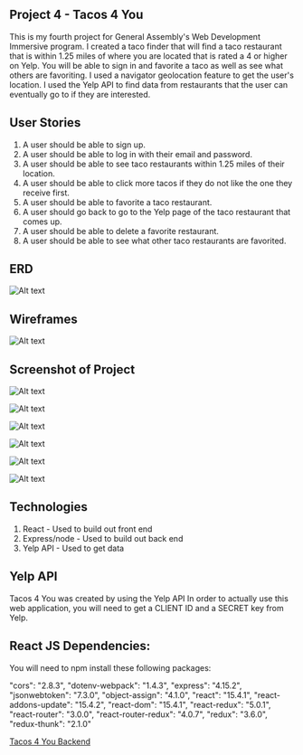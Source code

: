 ## Project 4 - Tacos 4 You

This is my fourth project for General Assembly's Web Development Immersive program. I created a taco finder that will find a taco restaurant that is within 1.25 miles of where you are located that is rated a 4 or higher on Yelp. You will be able to sign in and favorite a taco as well as see what others are favoriting. I used a navigator geolocation feature to get the user's location. I used the Yelp API to find data from restaurants that the user can eventually go to if they are interested.



## User Stories
1. A user should be able to sign up.
2. A user should be able to log in with their email and password.
3. A user should be able to see taco restaurants within 1.25 miles of their location.
4. A user should be able to click more tacos if they do not like the one they receive first.
5. A user should be able to favorite a taco restaurant.
6. A user should go back to go to the Yelp page of the taco restaurant that comes up.
7. A user should be able to delete a favorite restaurant.
8. A user should be able to see what other taco restaurants are favorited.

## ERD

![Alt text](./ERD.png)

## Wireframes

![Alt text](./wireframes.jpg)

## Screenshot of Project
![Alt text](./landingpage.png)

![Alt text](./login.png)

![Alt text](./signup.png)

![Alt text](./dashboard.png)

![Alt text](./favorite.png)

![Alt text](./community.png)

## Technologies

1. React - Used to build out front end
2. Express/node - Used to build out back end
3. Yelp API - Used to get data

## Yelp API

Tacos 4 You was created by using the Yelp API In order to actually use this web application, you will need to get a CLIENT ID and a SECRET key from Yelp.


## React JS Dependencies:

You will need to npm install these following packages:

  "cors": "2.8.3",
  "dotenv-webpack": "1.4.3",
  "express": "4.15.2",
  "jsonwebtoken": "7.3.0",
  "object-assign": "4.1.0",
  "react": "15.4.1",
  "react-addons-update": "15.4.2",
  "react-dom": "15.4.1",
  "react-redux": "5.0.1",
  "react-router": "3.0.0",
  "react-router-redux": "4.0.7",
  "redux": "3.6.0",
  "redux-thunk": "2.1.0"

  [Tacos 4 You Backend](https://github.com/jonrtroy/taco-backend)
